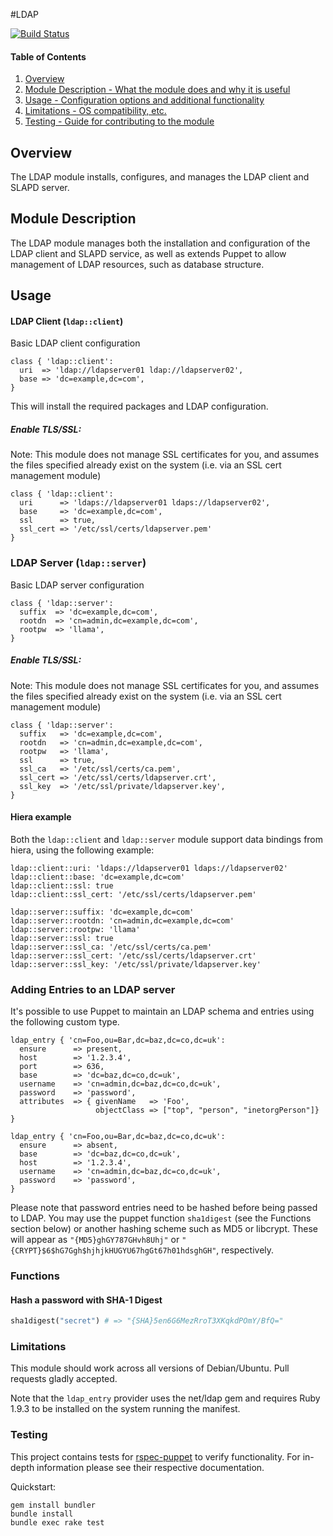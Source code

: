 #LDAP

[![Build Status](https://travis-ci.org/datacentred/datacentred-ldap.png?branch=master)](https://travis-ci.org/datacentred/datacentred-ldap)

#### Table of Contents

1. [Overview](#overview)
2. [Module Description - What the module does and why it is useful](#module-description)
3. [Usage - Configuration options and additional functionality](#usage)
4. [Limitations - OS compatibility, etc.](#limitations)
5. [Testing - Guide for contributing to the module](#testing)

## Overview

The LDAP module installs, configures, and manages the LDAP client and SLAPD server.

## Module Description

The LDAP module manages both the installation and configuration of the LDAP client and SLAPD service, as
well as extends Puppet to allow management of LDAP resources, such as database structure.

## Usage

#### LDAP Client (`ldap::client`)

Basic LDAP client configuration

    class { 'ldap::client':
      uri  => 'ldap://ldapserver01 ldap://ldapserver02',
      base => 'dc=example,dc=com',
    }

This will install the required packages and LDAP configuration.

##### Enable TLS/SSL:

Note: This module does not manage SSL certificates for you, and assumes the files specified already exist on the system (i.e. via an SSL cert management module)

    class { 'ldap::client':
      uri      => 'ldaps://ldapserver01 ldaps://ldapserver02',
      base     => 'dc=example,dc=com',
      ssl      => true,
      ssl_cert => '/etc/ssl/certs/ldapserver.pem'
    }

### LDAP Server (`ldap::server`)

Basic LDAP server configuration

    class { 'ldap::server':
      suffix  => 'dc=example,dc=com',
      rootdn  => 'cn=admin,dc=example,dc=com',
      rootpw  => 'llama',
    }

##### Enable TLS/SSL:

Note: This module does not manage SSL certificates for you, and assumes the files specified already exist on the system (i.e. via an SSL cert management module)

    class { 'ldap::server':
      suffix   => 'dc=example,dc=com',
      rootdn   => 'cn=admin,dc=example,dc=com',
      rootpw   => 'llama',
      ssl      => true,
      ssl_ca   => '/etc/ssl/certs/ca.pem',
      ssl_cert => '/etc/ssl/certs/ldapserver.crt',
      ssl_key  => '/etc/ssl/private/ldapserver.key',
    }

#### Hiera example

Both the `ldap::client` and `ldap::server` module support data bindings from hiera, using the following example:

    ldap::client::uri: 'ldaps://ldapserver01 ldaps://ldapserver02'
    ldap::client::base: 'dc=example,dc=com'
    ldap::client::ssl: true
    ldap::client::ssl_cert: '/etc/ssl/certs/ldapserver.pem'

    ldap::server::suffix: 'dc=example,dc=com'
    ldap::server::rootdn: 'cn=admin,dc=example,dc=com'
    ldap::server::rootpw: 'llama'
    ldap::server::ssl: true
    ldap::server::ssl_ca: '/etc/ssl/certs/ca.pem'
    ldap::server::ssl_cert: '/etc/ssl/certs/ldapserver.crt'
    ldap::server::ssl_key: '/etc/ssl/private/ldapserver.key'

### Adding Entries to an LDAP server

It's possible to use Puppet to maintain an LDAP schema and entries using the following custom type.

```puppet
ldap_entry { 'cn=Foo,ou=Bar,dc=baz,dc=co,dc=uk':
  ensure      => present,
  host        => '1.2.3.4',
  port        => 636,
  base        => 'dc=baz,dc=co,dc=uk',
  username    => 'cn=admin,dc=baz,dc=co,dc=uk',
  password    => 'password',
  attributes  => { givenName   => 'Foo',
                   objectClass => ["top", "person", "inetorgPerson"]}
}

ldap_entry { 'cn=Foo,ou=Bar,dc=baz,dc=co,dc=uk':
  ensure      => absent,
  base        => 'dc=baz,dc=co,dc=uk',
  host        => '1.2.3.4',
  username    => 'cn=admin,dc=baz,dc=co,dc=uk',
  password    => 'password',
}
```

Please note that password entries need to be hashed before being passed to LDAP. You may use the puppet function `sha1digest` (see the Functions section below) or another hashing scheme such as MD5 or libcrypt. These will appear as `"{MD5}ghGY787GHvh8Uhj"` or `"{CRYPT}$6$hG7Ggh$hjhjkHUGYU67hgGt67h01hdsghGH"`, respectively.

### Functions

#### Hash a password with SHA-1 Digest

```ruby
sha1digest("secret") # => "{SHA}5en6G6MezRroT3XKqkdPOmY/BfQ="
```

### Limitations

This module should work across all versions of Debian/Ubuntu. Pull requests gladly accepted.

Note that the `ldap_entry` provider uses the net/ldap gem and requires Ruby 1.9.3 to be installed on the system running the manifest.

### Testing

This project contains tests for [rspec-puppet](http://rspec-puppet.com/) to verify functionality. For in-depth information please see their respective documentation.

Quickstart:

    gem install bundler
    bundle install
    bundle exec rake test
